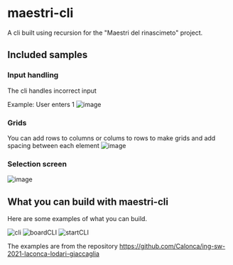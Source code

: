 # maestri-cli
A cli built using recursion for the "Maestri del rinascimeto" project.

## Included samples

### Input handling
The cli handles incorrect input

Example:
User enters 1
![image](https://user-images.githubusercontent.com/36551215/152592104-ed8c5338-3077-4132-910a-fffe672cc2c6.png)

### Grids
You can add rows to columns or colums to rows to make grids and add spacing between each element
![image](https://user-images.githubusercontent.com/36551215/152592471-dcc84214-4e16-4217-be5a-d2832b5997c7.png)

### Selection screen
![image](https://user-images.githubusercontent.com/36551215/152591852-a570a31e-27b1-44be-b057-d24612e38c3b.png)


## What you can build with maestri-cli
Here are some examples of what you can build.

![cli](https://user-images.githubusercontent.com/36551215/152585501-86824d84-bd69-4cf1-8b88-1a6da9fc834e.gif)
![boardCLI](https://user-images.githubusercontent.com/36551215/152585233-5c3487ba-6e5c-4e40-9875-17b292e4c101.png)
![startCLI](https://user-images.githubusercontent.com/36551215/152585247-ac278656-d49f-4d2e-875f-6dd7f58c3242.png)

The examples are from the repository https://github.com/Calonca/ing-sw-2021-laconca-lodari-giaccaglia
